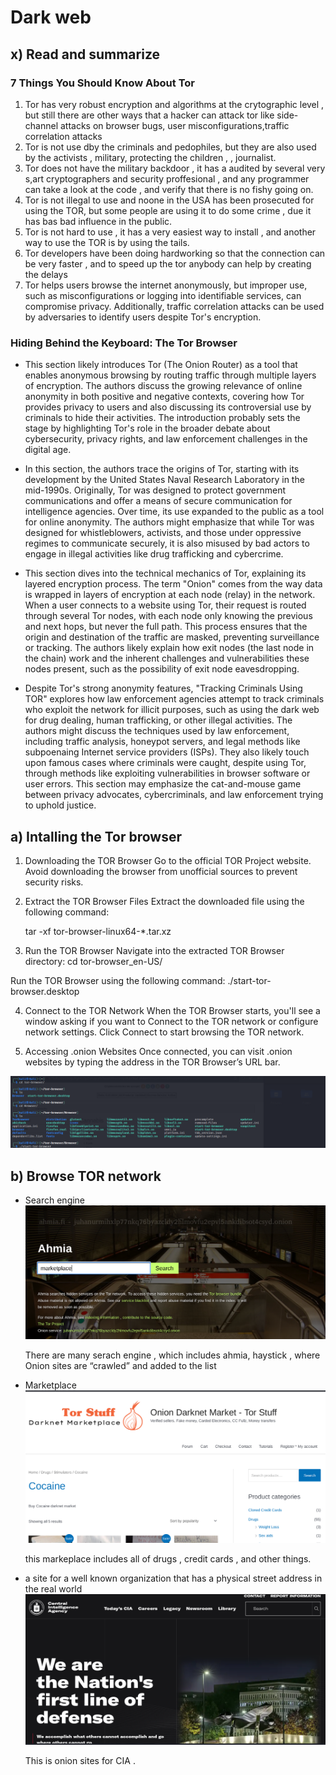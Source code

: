 # Dark web 


## x) Read and summarize 
### 7 Things You Should Know About Tor

1. Tor has very robust encryption and algorithms at the crytographic level , but still there are other ways that a hacker can attack tor like side-channel attacks on browser bugs, user misconfigurations,traffic correlation attacks
2. Tor is not use dby the criminals and pedophiles, but they are also used by the activists , military, protecting the children , , journalist.
3. Tor does not have the military backdoor , it has a audited by several very s,art cryptographers and security proffesional , and any programmer can take a look at the code , and verify that there is no fishy going on.
4. Tor is not illegal to use and noone in the USA has been prosecuted for using the TOR, but some people are using it  to do some crime , due it has bas bad influence in the public.
5. Tor is not hard to use , it has a very easiest way to install , and another way to use the TOR is by using the tails.
6. Tor developers have been doing hardworking so that the connection can be very faster , and to speed up the tor anybody can help by creating the delays
7. Tor helps users browse the internet anonymously, but improper use, such as misconfigurations or logging into identifiable services, can compromise privacy. Additionally, traffic correlation attacks can be used by adversaries to identify users despite Tor's encryption.

### Hiding Behind the Keyboard: The Tor Browser 
- This section likely introduces Tor (The Onion Router) as a tool that enables anonymous browsing by routing traffic through multiple layers of encryption. The authors discuss the growing relevance of online anonymity in both positive and negative contexts, covering how Tor provides privacy to users and also discussing its controversial use by criminals to hide their activities. The introduction probably sets the stage by highlighting Tor's role in the broader debate about cybersecurity, privacy rights, and law enforcement challenges in the digital age.

- In this section, the authors trace the origins of Tor, starting with its development by the United States Naval Research Laboratory in the mid-1990s. Originally, Tor was designed to protect government communications and offer a means of secure communication for intelligence agencies. Over time, its use expanded to the public as a tool for online anonymity. The authors might emphasize that while Tor was designed for whistleblowers, activists, and those under oppressive regimes to communicate securely, it is also misused by bad actors to engage in illegal activities like drug trafficking and cybercrime.

- This section dives into the technical mechanics of Tor, explaining its layered encryption process. The term "Onion" comes from the way data is wrapped in layers of encryption at each node (relay) in the network. When a user connects to a website using Tor, their request is routed through several Tor nodes, with each node only knowing the previous and next hops, but never the full path. This process ensures that the origin and destination of the traffic are masked, preventing surveillance or tracking. The authors likely explain how exit nodes (the last node in the chain) work and the inherent challenges and vulnerabilities these nodes present, such as the possibility of exit node eavesdropping.

- Despite Tor's strong anonymity features, "Tracking Criminals Using TOR" explores how law enforcement agencies attempt to track criminals who exploit the network for illicit purposes, such as using the dark web for drug dealing, human trafficking, or other illegal activities. The authors might discuss the techniques used by law enforcement, including traffic analysis, honeypot servers, and legal methods like subpoenaing Internet service providers (ISPs). They also likely touch upon famous cases where criminals were caught, despite using Tor, through methods like exploiting vulnerabilities in browser software or user errors. This section may emphasize the cat-and-mouse game between privacy advocates, cybercriminals, and law enforcement trying to uphold justice.


## a) Intalling the Tor browser
1. Downloading the TOR Browser
  Go to the official TOR Project website. Avoid downloading the browser from unofficial sources to prevent security risks.

2. Extract the TOR Browser Files
  Extract the downloaded file using the following command:

    tar -xf tor-browser-linux64-*.tar.xz

3. Run the TOR Browser
      Navigate into the extracted TOR Browser directory:
       cd tor-browser_en-US/

  Run the TOR Browser using the following command:
    ./start-tor-browser.desktop

4. Connect to the TOR Network
  When the TOR Browser starts, you'll see a window asking if you want to Connect to the TOR network or configure network settings. Click Connect to start browsing the TOR network.

5. Accessing .onion Websites
  Once connected, you can visit .onion websites by typing the address in the TOR Browser’s URL bar. 

![screeshot](d7_3.png)


## b) Browse TOR network

- Search engine 
      ![screeshot](d7_1.png)


  There are many serach engine , which includes ahmia, haystick , where Onion sites are “crawled” and added to the list  



- Marketplace
      ![screeshot](d7_2.png)

  this markeplace includes all of drugs , credit cards , and other things.


- a site for a well known organization that has a physical street address in the real world
      ![screeshot](d7_4.png)

  This is onion sites for CIA .

  
